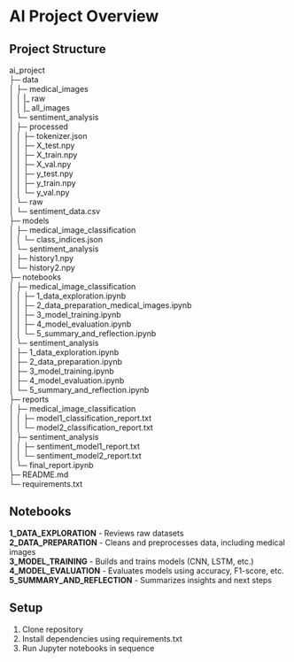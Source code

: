 # AI Project Overview

## Project Structure

ai_project                                        
├─ data                                           
│  ├─ medical_images                              
│  │  |_ raw                                      
│  │      |_ all_images                            
│  └─ sentiment_analysis                          
│     ├─ processed                                
│     │  ├─ tokenizer.json                        
│     │  ├─ X_test.npy                            
│     │  ├─ X_train.npy                           
│     │  ├─ X_val.npy                             
│     │  ├─ y_test.npy                            
│     │  ├─ y_train.npy                           
│     │  └─ y_val.npy                             
│     └─ raw                                      
│        └─ sentiment_data.csv                    
├─ models                                         
│  ├─ medical_image_classification                
│  │  └─ class_indices.json                                                  
│  └─ sentiment_analysis                          
│     ├─ history1.npy                             
│     └─ history2.npy                                            
├─ notebooks                                      
│  ├─ medical_image_classification                
│  │  ├─ 1_data_exploration.ipynb                 
│  │  ├─ 2_data_preparation_medical_images.ipynb  
│  │  ├─ 3_model_training.ipynb                   
│  │  ├─ 4_model_evaluation.ipynb                 
│  │  └─ 5_summary_and_reflection.ipynb           
│  └─ sentiment_analysis                          
│     ├─ 1_data_exploration.ipynb                 
│     ├─ 2_data_preparation.ipynb                 
│     ├─ 3_model_training.ipynb                   
│     ├─ 4_model_evaluation.ipynb                 
│     └─ 5_summary_and_reflection.ipynb           
├─ reports                                        
│  ├─ medical_image_classification                
│  │  ├─ model1_classification_report.txt         
│  │  └─ model2_classification_report.txt         
│  ├─ sentiment_analysis                          
│  │  ├─ sentiment_model1_report.txt              
│  │  └─ sentiment_model2_report.txt              
│  └─ final_report.ipynb                          
├─ README.md                                      
└─ requirements.txt                               


 

## Notebooks
**1_DATA_EXPLORATION** - Reviews raw datasets  
**2_DATA_PREPARATION** - Cleans and preprocesses data, including medical images  
**3_MODEL_TRAINING** - Builds and trains models (CNN, LSTM, etc.)  
**4_MODEL_EVALUATION** - Evaluates models using accuracy, F1-score, etc.  
**5_SUMMARY_AND_REFLECTION** - Summarizes insights and next steps  

## Setup
1. Clone repository  
2. Install dependencies using requirements.txt  
3. Run Jupyter notebooks in sequence  
